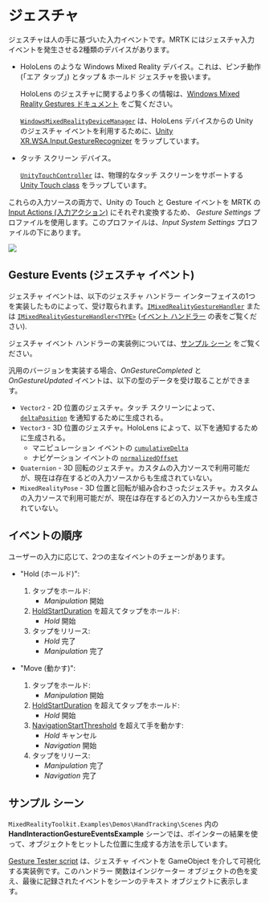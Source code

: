 # ジェスチャ

ジェスチャは人の手に基づいた入力イベントです。MRTK にはジェスチャ入力イベントを発生させる2種類のデバイスがあります。

- HoloLens のような Windows Mixed Reality デバイス。これは、ピンチ動作 (「エア タップ」) とタップ & ホールド ジェスチャを扱います。

  HoloLens のジェスチャに関するより多くの情報は、[Windows Mixed Reality Gestures ドキュメント](https://docs.microsoft.com/ja-jp/windows/mixed-reality/gestures) をご覧ください。

  [`WindowsMixedRealityDeviceManager`](xref:Microsoft.MixedReality.Toolkit.WindowsMixedReality.Input.WindowsMixedRealityDeviceManager) は、HoloLens デバイスからの Unity のジェスチャ イベントを利用するために、[Unity XR.WSA.Input.GestureRecognizer](https://docs.unity3d.com/ScriptReference/XR.WSA.Input.GestureRecognizer.html) をラップしています。

- タッチ スクリーン デバイス。

  [`UnityTouchController`](xref:Microsoft.MixedReality.Toolkit.Input.UnityInput) は、物理的なタッチ スクリーンをサポートする [Unity Touch class](https://docs.unity3d.com/ScriptReference/Touch.html) をラップしています。

これらの入力ソースの両方で、Unity の Touch と Gesture イベントを MRTK の [Input Actions (入力アクション)](InputActions.md) にそれぞれ変換するため、 _Gesture Settings_ プロファイルを使用します。このプロファイルは、_Input System Settings_ プロファイルの下にあります。

<img src="../../Documentation/Images/Input/GestureProfile.png" style="max-width:100%;">

## Gesture Events (ジェスチャ イベント)

ジェスチャ イベントは、以下のジェスチャ ハンドラー インターフェイスの1つを実装したものによって、受け取られます。[`IMixedRealityGestureHandler`](xref:Microsoft.MixedReality.Toolkit.Input.IMixedRealityGestureHandler) または [`IMixedRealityGestureHandler<TYPE>`](xref:Microsoft.MixedReality.Toolkit.Input.IMixedRealityGestureHandler`1) ([イベント ハンドラー](InputEvents.md) の表をご覧ください).

ジェスチャ イベント ハンドラーの実装例については、[サンプル シーン](#サンプル-シーン) をご覧ください。

汎用のバージョンを実装する場合、*OnGestureCompleted* と *OnGestureUpdated* イベントは、以下の型のデータを受け取ることができます。

- `Vector2` - 2D 位置のジェスチャ。タッチ スクリーンによって、[`deltaPosition`](https://docs.unity3d.com/ScriptReference/Touch-deltaPosition.html) を通知するために生成される。
- `Vector3` - 3D 位置のジェスチャ。HoloLens によって、以下を通知するために生成される。
  - マニピュレーション イベントの [`cumulativeDelta`](https://docs.unity3d.com/ScriptReference/XR.WSA.Input.ManipulationUpdatedEventArgs-cumulativeDelta.html)
  - ナビゲーション イベントの [`normalizedOffset`](https://docs.unity3d.com/ScriptReference/XR.WSA.Input.NavigationUpdatedEventArgs-normalizedOffset.html)
- `Quaternion` - 3D 回転のジェスチャ。カスタムの入力ソースで利用可能だが、現在は存在するどの入力ソースからも生成されていない。
- `MixedRealityPose` - 3D 位置と回転が組み合わさったジェスチャ。カスタムの入力ソースで利用可能だが、現在は存在するどの入力ソースからも生成されていない。

## イベントの順序

ユーザーの入力に応じて、2つの主なイベントのチェーンがあります。

- "Hold (ホールド)":
    1. タップをホールド:
        * _Manipulation_ 開始
    1. [HoldStartDuration](xref:Microsoft.MixedReality.Toolkit.Input.MixedRealityInputSimulationProfile.HoldStartDuration) を超えてタップをホールド:
        * _Hold_ 開始
    1. タップをリリース:
        * _Hold_ 完了
        * _Manipulation_ 完了

- "Move (動かす)":
    1. タップをホールド:
        * _Manipulation_ 開始
    1. [HoldStartDuration](xref:Microsoft.MixedReality.Toolkit.Input.MixedRealityInputSimulationProfile.HoldStartDuration) を超えてタップをホールド:
        * _Hold_ 開始
    1. [NavigationStartThreshold](xref:Microsoft.MixedReality.Toolkit.Input.MixedRealityInputSimulationProfile.NavigationStartThreshold) を超えて手を動かす:
        * _Hold_ キャンセル
        * _Navigation_ 開始
    1. タップをリリース:
        * _Manipulation_ 完了
        * _Navigation_ 完了

## サンプル シーン

`MixedRealityToolkit.Examples\Demos\HandTracking\Scenes` 内の **HandInteractionGestureEventsExample** シーンでは、ポインターの結果を使って、オブジェクトをヒットした位置に生成する方法を示しています。

[Gesture Tester script](https://github.com/microsoft/MixedRealityToolkit-Unity/blob/mrtk_release/Assets/MixedRealityToolkit.Examples/Demos/HandTracking/Script/GestureTester.cs) は、ジェスチャ イベントを GameObject を介して可視化する実装例です。このハンドラー 関数はインジケーター オブジェクトの色を変え、最後に記録されたイベントをシーンのテキスト オブジェクトに表示します。
